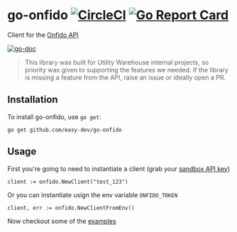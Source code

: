 # go-onfido [![CircleCI](https://circleci.com/gh/uw-labs/go-onfido.svg?style=svg)](https://circleci.com/gh/uw-labs/go-onfido) [![Go Report Card](https://goreportcard.com/badge/github.com/easy-dev/go-onfido)](https://goreportcard.com/report/github.com/easy-dev/go-onfido)

Client for the [Onfido API](https://documentation.onfido.com/)

[![go-doc](https://godoc.org/github.com/easy-dev/go-onfido?status.svg)](https://godoc.org/github.com/easy-dev/go-onfido)

> This library was built for Utility Warehouse internal projects, so priority was given to supporting the
features we needed. If the library is missing a feature from the API, raise an issue or ideally open a PR.

## Installation

To install go-onfido, use `go get`:

```
go get github.com/easy-dev/go-onfido
```

## Usage

First you're going to need to instantiate a client (grab your [sandbox API key](https://onfido.com/dashboard/v2/#/api/tokens))

```golang
client := onfido.NewClient("test_123")
```

Or you can instantiate usign the env variable `ONFIDO_TOKEN`

```golang
client, err := onfido.NewClientFromEnv()
```

Now checkout some of the [examples](https://github.com/easy-dev/go-onfido/tree/master/examples)


